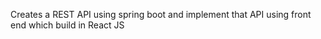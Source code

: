 Creates a REST API using spring boot and implement that API using front end which build in React JS
